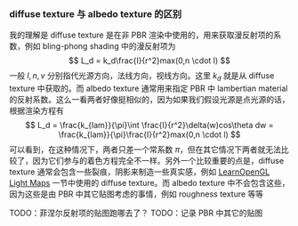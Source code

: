 ### diffuse texture 与 albedo texture 的区别

我的理解是 diffuse texture 是在非 PBR 渲染中使用的，用来获取漫反射项的系数，例如 bling-phong shading 中的漫反射项为
$$
L_d = k_d\frac{I}{r^2}max(0,n \cdot l)
$$
一般 $l,n,v$ 分别指代光源方向，法线方向，视线方向。这里 $k_d$ 就是从 diffuse texture 中获取的。而 albedo texture 通常用来指定 PBR 中 lambertian material 的反射系数。这么一看两者好像挺相似的，因为如果我们假设光源是点光源的话，根据渲染方程有
$$
L_d = \frac{k_{lam}}{\pi}\int \frac{I}{r^2}\delta(w)cos\theta dw = \frac{k_{lam}}{\pi}\frac{I}{r^2}max(0,n \cdot l)
$$
可以看到，在这种情况下，两者只差一个常系数 $\pi$，但在其它情况下两者就无法比较了，因为它们参与的着色方程完全不一样。另外一个比较重要的点是，diffuse texture 通常会包含一些裂痕，阴影来制造一些真实感，例如 [LearnOpenGL Light Maps](https://learnopengl-cn.github.io/02%20Lighting/04%20Lighting%20maps/) 一节中使用的 diffuse texture。而 albedo texture 中不会包含这些，因为这些是由 PBR 中其它贴图考虑的事情，例如 roughness texture 等等

TODO：菲涅尔反射项的贴图跑哪去了？
TODO：记录 PBR 中其它的贴图